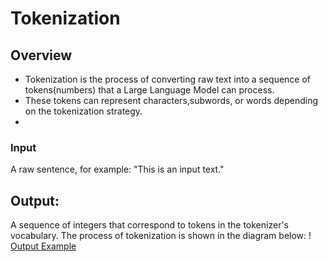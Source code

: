 # Tokenization

## Overview
- Tokenization is the process of converting raw text into a sequence of tokens(numbers) that a Large Language Model can process.
- These tokens can represent characters,subwords, or words depending on the tokenization strategy.
- 

### Input
A raw sentence, for example: 
"This is an input text."

## Output:
A sequence of integers that correspond to tokens in the tokenizer's vocabulary.
The process of tokenization is shown in the diagram below:
! [Output Example](../assets/tokenization.png)



